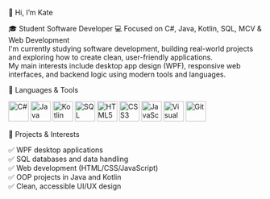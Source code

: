 👋 Hi, I’m Kate   


🎓 Student Software Developer
💻 Focused on C#, Java, Kotlin, SQL, MCV & Web Development  
I'm currently studying software development, building real-world projects and exploring how to create clean, user-friendly applications.  
My main interests include desktop app design (WPF), responsive web interfaces, and backend logic using modern tools and languages.



 🧰 Languages & Tools
<p>
<img src="https://cdn.jsdelivr.net/gh/devicons/devicon/icons/csharp/csharp-original.svg" width="40" title="C#" />
<img src="https://cdn.jsdelivr.net/gh/devicons/devicon/icons/java/java-original.svg" width="40" title="Java" />
<img src="https://cdn.jsdelivr.net/gh/devicons/devicon/icons/kotlin/kotlin-original.svg" width="40" title="Kotlin" />
<img src="https://cdn.jsdelivr.net/gh/devicons/devicon/icons/mysql/mysql-original.svg" width="40" title="SQL" />
<img src="https://cdn.jsdelivr.net/gh/devicons/devicon/icons/html5/html5-original.svg" width="40" title="HTML5" />
<img src="https://cdn.jsdelivr.net/gh/devicons/devicon/icons/css3/css3-original.svg" width="40" title="CSS3" />
<img src="https://cdn.jsdelivr.net/gh/devicons/devicon/icons/javascript/javascript-original.svg" width="40" title="JavaScript" />
<img src="https://cdn.jsdelivr.net/gh/devicons/devicon/icons/visualstudio/visualstudio-plain.svg" width="40" title="Visual Studio" />
<img src="https://cdn.jsdelivr.net/gh/devicons/devicon/icons/git/git-original.svg" width="40" title="Git" />
</p>


🚀 Projects & Interests

 ✅ WPF desktop applications  
 ✅ SQL databases and data handling  
 ✅ Web development (HTML/CSS/JavaScript)  
 ✅ OOP projects in Java and Kotlin  
 ✅ Clean, accessible UI/UX design  


